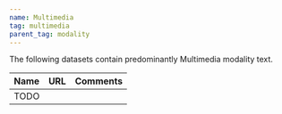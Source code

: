 ```yaml
---
name: Multimedia
tag: multimedia
parent_tag: modality
---
```


The following datasets contain predominantly Multimedia modality text.

| Name | URL | Comments |
| :--- | :-- | :------- |
| TODO | |


